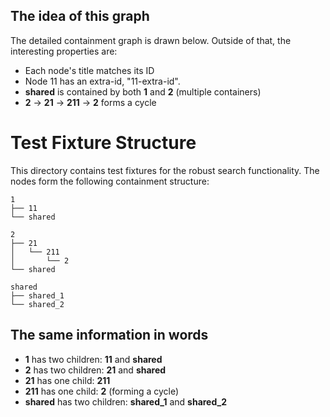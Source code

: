 ## The idea of this graph

The detailed containment graph is drawn below. Outside of that, the interesting properties are:

- Each node's title matches its ID
- Node 11 has an extra-id, "11-extra-id".
- **shared** is contained by both **1** and **2** (multiple containers)
- **2** → **21** → **211** → **2** forms a cycle

# Test Fixture Structure

This directory contains test fixtures for the robust search functionality. The nodes form the following containment structure:

```
1
├── 11
└── shared

2
├── 21
│   └── 211
│       └── 2
└── shared

shared
├── shared_1
└── shared_2
```

## The same information in words

- **1** has two children: **11** and **shared**
- **2** has two children: **21** and **shared**
- **21** has one child: **211**
- **211** has one child: **2** (forming a cycle)
- **shared** has two children: **shared_1** and **shared_2**
